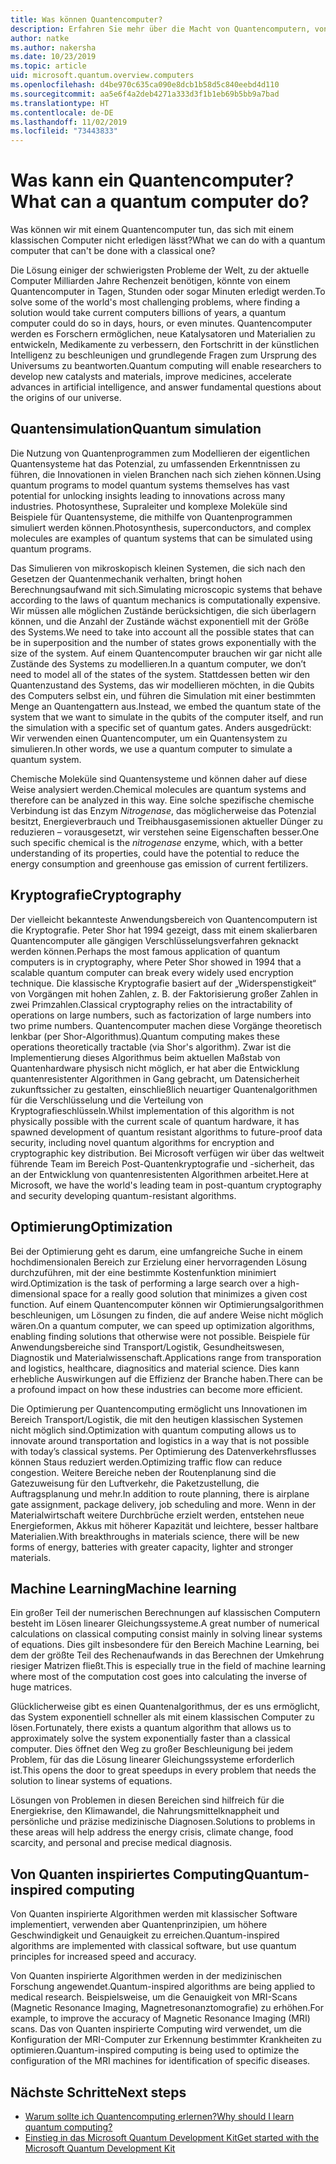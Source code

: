 ```yaml
---
title: Was können Quantencomputer?
description: Erfahren Sie mehr über die Macht von Quantencomputern, von neuartigen Quantenalgorithmen bis zu von Quanten inspirierten Algorithmen, die auf klassischen Computern ausgeführt werden.
author: natke
ms.author: nakersha
ms.date: 10/23/2019
ms.topic: article
uid: microsoft.quantum.overview.computers
ms.openlocfilehash: d4be970c635ca090e8dcb1b58d5c840eebd4d110
ms.sourcegitcommit: aa5e6f4a2deb4271a333d3f1b1eb69b5bb9a7bad
ms.translationtype: HT
ms.contentlocale: de-DE
ms.lasthandoff: 11/02/2019
ms.locfileid: "73443833"
---
```

# <a name="what-can-a-quantum-computer-do"></a><span data-ttu-id="ebbbe-103">Was kann ein Quantencomputer?</span><span class="sxs-lookup"><span data-stu-id="ebbbe-103">What can a quantum computer do?</span></span>

<span data-ttu-id="ebbbe-104">Was können wir mit einem Quantencomputer tun, das sich mit einem klassischen Computer nicht erledigen lässt?</span><span class="sxs-lookup"><span data-stu-id="ebbbe-104">What we can do with a quantum computer that can't be done with a classical one?</span></span>

<span data-ttu-id="ebbbe-105">Die Lösung einiger der schwierigsten Probleme der Welt, zu der aktuelle Computer Milliarden Jahre Rechenzeit benötigen, könnte von einem Quantencomputer in Tagen, Stunden oder sogar Minuten erledigt werden.</span><span class="sxs-lookup"><span data-stu-id="ebbbe-105">To solve some of the world's most challenging problems, where finding a solution would take current computers billions of years, a quantum computer could do so in days, hours, or even minutes.</span></span> <span data-ttu-id="ebbbe-106">Quantencomputer werden es Forschern ermöglichen, neue Katalysatoren und Materialien zu entwickeln, Medikamente zu verbessern, den Fortschritt in der künstlichen Intelligenz zu beschleunigen und grundlegende Fragen zum Ursprung des Universums zu beantworten.</span><span class="sxs-lookup"><span data-stu-id="ebbbe-106">Quantum computing will enable researchers to develop new catalysts and materials, improve medicines, accelerate advances in artificial intelligence, and answer fundamental questions about the origins of our universe.</span></span>

## <a name="quantum-simulation"></a><span data-ttu-id="ebbbe-107">Quantensimulation</span><span class="sxs-lookup"><span data-stu-id="ebbbe-107">Quantum simulation</span></span>

<span data-ttu-id="ebbbe-108">Die Nutzung von Quantenprogrammen zum Modellieren der eigentlichen Quantensysteme hat das Potenzial, zu umfassenden Erkenntnissen zu führen, die Innovationen in vielen Branchen nach sich ziehen können.</span><span class="sxs-lookup"><span data-stu-id="ebbbe-108">Using quantum programs to model quantum systems themselves has vast potential for unlocking insights leading to innovations across many industries.</span></span> <span data-ttu-id="ebbbe-109">Photosynthese, Supraleiter und komplexe Moleküle sind Beispiele für Quantensysteme, die mithilfe von Quantenprogrammen simuliert werden können.</span><span class="sxs-lookup"><span data-stu-id="ebbbe-109">Photosynthesis, superconductors, and complex molecules are examples of quantum systems that can be simulated using quantum programs.</span></span>

<span data-ttu-id="ebbbe-110">Das Simulieren von mikroskopisch kleinen Systemen, die sich nach den Gesetzen der Quantenmechanik verhalten, bringt hohen Berechnungsaufwand mit sich.</span><span class="sxs-lookup"><span data-stu-id="ebbbe-110">Simulating microscopic systems that behave according to the laws of quantum mechanics is computationally expensive.</span></span> <span data-ttu-id="ebbbe-111">Wir müssen alle möglichen Zustände berücksichtigen, die sich überlagern können, und die Anzahl der Zustände wächst exponentiell mit der Größe des Systems.</span><span class="sxs-lookup"><span data-stu-id="ebbbe-111">We need to take into account all the possible states that can be in superposition and the number of states grows exponentially with the size of the system.</span></span> <span data-ttu-id="ebbbe-112">Auf einem Quantencomputer brauchen wir gar nicht alle Zustände des Systems zu modellieren.</span><span class="sxs-lookup"><span data-stu-id="ebbbe-112">In a quantum computer, we don’t need to model all of the states of the system.</span></span> <span data-ttu-id="ebbbe-113">Stattdessen betten wir den Quantenzustand des Systems, das wir modellieren möchten, in die Qubits des Computers selbst ein, und führen die Simulation mit einer bestimmten Menge an Quantengattern aus.</span><span class="sxs-lookup"><span data-stu-id="ebbbe-113">Instead, we embed the quantum state of the system that we want to simulate in the qubits of the computer itself, and run the simulation with a specific set of quantum gates.</span></span> <span data-ttu-id="ebbbe-114">Anders ausgedrückt: Wir verwenden einen Quantencomputer, um ein Quantensystem zu simulieren.</span><span class="sxs-lookup"><span data-stu-id="ebbbe-114">In other words, we use a quantum computer to simulate a quantum system.</span></span>

<span data-ttu-id="ebbbe-115">Chemische Moleküle sind Quantensysteme und können daher auf diese Weise analysiert werden.</span><span class="sxs-lookup"><span data-stu-id="ebbbe-115">Chemical molecules are quantum systems and therefore can be analyzed in this way.</span></span> <span data-ttu-id="ebbbe-116">Eine solche spezifische chemische Verbindung ist das Enzym _Nitrogenase_, das möglicherweise das Potenzial besitzt, Energieverbrauch und Treibhausgasemissionen aktueller Dünger zu reduzieren – vorausgesetzt, wir verstehen seine Eigenschaften besser.</span><span class="sxs-lookup"><span data-stu-id="ebbbe-116">One such specific chemical is the _nitrogenase_ enzyme, which, with a better understanding of its properties, could have the potential to reduce the energy consumption and greenhouse gas emission of current fertilizers.</span></span>

## <a name="cryptography"></a><span data-ttu-id="ebbbe-117">Kryptografie</span><span class="sxs-lookup"><span data-stu-id="ebbbe-117">Cryptography</span></span>

<span data-ttu-id="ebbbe-118">Der vielleicht bekannteste Anwendungsbereich von Quantencomputern ist die Kryptografie. Peter Shor hat 1994 gezeigt, dass mit einem skalierbaren Quantencomputer alle gängigen Verschlüsselungsverfahren geknackt werden können.</span><span class="sxs-lookup"><span data-stu-id="ebbbe-118">Perhaps the most famous application of quantum computers is in cryptography, where Peter Shor showed in 1994 that a scalable quantum computer can break every widely used encryption technique.</span></span>  <span data-ttu-id="ebbbe-119">Die klassische Kryptografie basiert auf der „Widerspenstigkeit“ von Vorgängen mit hohen Zahlen, z. B. der Faktorisierung großer Zahlen in zwei Primzahlen.</span><span class="sxs-lookup"><span data-stu-id="ebbbe-119">Classical cryptography relies on the intractability of operations on large numbers, such as factorization of large numbers into two prime numbers.</span></span>  <span data-ttu-id="ebbbe-120">Quantencomputer machen diese Vorgänge theoretisch lenkbar (per Shor-Algorithmus).</span><span class="sxs-lookup"><span data-stu-id="ebbbe-120">Quantum computing makes these operations theoretically tractable (via Shor's algorithm).</span></span> <span data-ttu-id="ebbbe-121">Zwar ist die Implementierung dieses Algorithmus beim aktuellen Maßstab von Quantenhardware physisch nicht möglich, er hat aber die Entwicklung quantenresistenter Algorithmen in Gang gebracht, um Datensicherheit zukunftssicher zu gestalten, einschließlich neuartiger Quantenalgorithmen für die Verschlüsselung und die Verteilung von Kryptografieschlüsseln.</span><span class="sxs-lookup"><span data-stu-id="ebbbe-121">Whilst implementation of this algorithm is not physically possible with the current scale of quantum hardware, it has spawned development of quantum resistant algorithms to future-proof data security, including novel quantum algorithms for encryption and cryptographic key distribution.</span></span>  <span data-ttu-id="ebbbe-122">Bei Microsoft verfügen wir über das weltweit führende Team im Bereich Post-Quantenkryptografie und -sicherheit, das an der Entwicklung von quantenresistenten Algorithmen arbeitet.</span><span class="sxs-lookup"><span data-stu-id="ebbbe-122">Here at Microsoft, we have the world's leading team in post-quantum cryptography and security developing quantum-resistant algorithms.</span></span> 

## <a name="optimization"></a><span data-ttu-id="ebbbe-123">Optimierung</span><span class="sxs-lookup"><span data-stu-id="ebbbe-123">Optimization</span></span>

<span data-ttu-id="ebbbe-124">Bei der Optimierung geht es darum, eine umfangreiche Suche in einem hochdimensionalen Bereich zur Erzielung einer hervorragenden Lösung durchzuführen, mit der eine bestimmte Kostenfunktion minimiert wird.</span><span class="sxs-lookup"><span data-stu-id="ebbbe-124">Optimization is the task of performing a large search over a high-dimensional space for a really good solution that minimizes a given cost function.</span></span>   <span data-ttu-id="ebbbe-125">Auf einem Quantencomputer können wir Optimierungsalgorithmen beschleunigen, um Lösungen zu finden, die auf andere Weise nicht möglich wären.</span><span class="sxs-lookup"><span data-stu-id="ebbbe-125">On a quantum computer, we can speed up optimization algorithms, enabling finding solutions that otherwise were not possible.</span></span> <span data-ttu-id="ebbbe-126">Beispiele für Anwendungsbereiche sind Transport/Logistik, Gesundheitswesen, Diagnostik und Materialwissenschaft.</span><span class="sxs-lookup"><span data-stu-id="ebbbe-126">Applications range from transporation and logistics, healthcare, diagnositics and material science.</span></span> <span data-ttu-id="ebbbe-127">Dies kann erhebliche Auswirkungen auf die Effizienz der Branche haben.</span><span class="sxs-lookup"><span data-stu-id="ebbbe-127">There can be a profound impact on how these industries can become more efficient.</span></span> 

<span data-ttu-id="ebbbe-128">Die Optimierung per Quantencomputing ermöglicht uns Innovationen im Bereich Transport/Logistik, die mit den heutigen klassischen Systemen nicht möglich sind.</span><span class="sxs-lookup"><span data-stu-id="ebbbe-128">Optimization with quantum computing allows us to innovate around transportation and logistics in a way that is not possible with today’s classical systems.</span></span> <span data-ttu-id="ebbbe-129">Per Optimierung des Datenverkehrsflusses können Staus reduziert werden.</span><span class="sxs-lookup"><span data-stu-id="ebbbe-129">Optimizing traffic flow can reduce congestion.</span></span>  <span data-ttu-id="ebbbe-130">Weitere Bereiche neben der Routenplanung sind die Gatezuweisung für den Luftverkehr, die Paketzustellung, die Auftragsplanung und mehr.</span><span class="sxs-lookup"><span data-stu-id="ebbbe-130">In addition to route planning, there is airplane gate assignment, package delivery, job scheduling and more.</span></span>  <span data-ttu-id="ebbbe-131">Wenn in der Materialwirtschaft weitere Durchbrüche erzielt werden, entstehen neue Energieformen, Akkus mit höherer Kapazität und leichtere, besser haltbare Materialien.</span><span class="sxs-lookup"><span data-stu-id="ebbbe-131">With breakthroughs in materials science, there will be new forms of energy, batteries with greater capacity, lighter and stronger materials.</span></span> 

## <a name="machine-learning"></a><span data-ttu-id="ebbbe-132">Machine Learning</span><span class="sxs-lookup"><span data-stu-id="ebbbe-132">Machine learning</span></span>

<span data-ttu-id="ebbbe-133">Ein großer Teil der numerischen Berechnungen auf klassischen Computern besteht im Lösen linearer Gleichungssysteme.</span><span class="sxs-lookup"><span data-stu-id="ebbbe-133">A great number of numerical calculations on classical computing consist mainly in solving linear systems of equations.</span></span> <span data-ttu-id="ebbbe-134">Dies gilt insbesondere für den Bereich Machine Learning, bei dem der größte Teil des Rechenaufwands in das Berechnen der Umkehrung riesiger Matrizen fließt.</span><span class="sxs-lookup"><span data-stu-id="ebbbe-134">This is especially true in the field of machine learning where most of the computation cost goes into calculating the inverse of huge matrices.</span></span>

<span data-ttu-id="ebbbe-135">Glücklicherweise gibt es einen Quantenalgorithmus, der es uns ermöglicht, das System exponentiell schneller als mit einem klassischen Computer zu lösen.</span><span class="sxs-lookup"><span data-stu-id="ebbbe-135">Fortunately, there exists a quantum algorithm that allows us to approximately solve the system exponentially faster than a classical computer.</span></span> <span data-ttu-id="ebbbe-136">Dies öffnet den Weg zu großer Beschleunigung bei jedem Problem, für das die Lösung linearer Gleichungssysteme erforderlich ist.</span><span class="sxs-lookup"><span data-stu-id="ebbbe-136">This opens the door to great speedups in every problem that needs the solution to linear systems of equations.</span></span>

<span data-ttu-id="ebbbe-137">Lösungen von Problemen in diesen Bereichen sind hilfreich für die Energiekrise, den Klimawandel, die Nahrungsmittelknappheit und persönliche und präzise medizinische Diagnosen.</span><span class="sxs-lookup"><span data-stu-id="ebbbe-137">Solutions to problems in these areas will help address the energy crisis, climate change, food scarcity, and personal and precise medical diagnosis.</span></span>

## <a name="quantum-inspired-computing"></a><span data-ttu-id="ebbbe-138">Von Quanten inspiriertes Computing</span><span class="sxs-lookup"><span data-stu-id="ebbbe-138">Quantum-inspired computing</span></span>

<span data-ttu-id="ebbbe-139">Von Quanten inspirierte Algorithmen werden mit klassischer Software implementiert, verwenden aber Quantenprinzipien, um höhere Geschwindigkeit und Genauigkeit zu erreichen.</span><span class="sxs-lookup"><span data-stu-id="ebbbe-139">Quantum-inspired algorithms are implemented with classical software, but use quantum principles for increased speed and accuracy.</span></span>

<span data-ttu-id="ebbbe-140">Von Quanten inspirierte Algorithmen werden in der medizinischen Forschung angewendet.</span><span class="sxs-lookup"><span data-stu-id="ebbbe-140">Quantum-inspired algorithms are being applied to medical research.</span></span> <span data-ttu-id="ebbbe-141">Beispielsweise, um die Genauigkeit von MRI-Scans (Magnetic Resonance Imaging, Magnetresonanztomografie) zu erhöhen.</span><span class="sxs-lookup"><span data-stu-id="ebbbe-141">For example, to improve the accuracy of Magnetic Resonance Imaging (MRI) scans.</span></span> <span data-ttu-id="ebbbe-142">Das von Quanten inspirierte Computing wird verwendet, um die Konfiguration der MRI-Computer zur Erkennung bestimmter Krankheiten zu optimieren.</span><span class="sxs-lookup"><span data-stu-id="ebbbe-142">Quantum-inspired computing is being used to optimize the configuration of the MRI machines for identification of specific diseases.</span></span>

## <a name="next-steps"></a><span data-ttu-id="ebbbe-143">Nächste Schritte</span><span class="sxs-lookup"><span data-stu-id="ebbbe-143">Next steps</span></span>

* [<span data-ttu-id="ebbbe-144">Warum sollte ich Quantencomputing erlernen?</span><span class="sxs-lookup"><span data-stu-id="ebbbe-144">Why should I learn quantum computing?</span></span>](xref:microsoft.quantum.overview.why)
* [<span data-ttu-id="ebbbe-145">Einstieg in das Microsoft Quantum Development Kit</span><span class="sxs-lookup"><span data-stu-id="ebbbe-145">Get started with the Microsoft Quantum Development Kit</span></span>](xref:microsoft.quantum.welcome)
